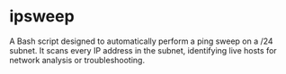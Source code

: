 # ipsweep
A Bash script designed to automatically perform a ping sweep on a /24 subnet. It scans every IP address in the subnet, identifying live hosts for network analysis or troubleshooting. 
